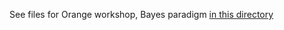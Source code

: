 See files for Orange workshop, Bayes paradigm [in this directory](https://github.com/Marchev-Science/summer-school-2021/tree/main/Kaloyan_Haralampiev)

